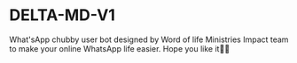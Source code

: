 # DELTA-MD-V1
What'sApp chubby user bot designed by Word of life Ministries Impact team to make your online WhatsApp life easier. Hope you like it💠💙
